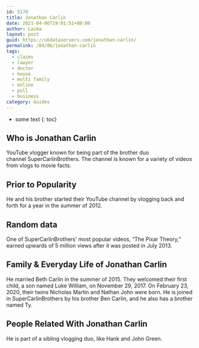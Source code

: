 ```yaml
---
id: 5170
title: Jonathan Carlin
date: 2021-04-06T19:01:51+00:00
author: Laima
layout: post
guid: https://ukdataservers.com/jonathan-carlin/
permalink: /04/06/jonathan-carlin
tags:
  - claims
  - lawyer
  - doctor
  - house
  - multi family
  - online
  - poll
  - business
category: Guides
---
```


* some text
{: toc}


## Who is Jonathan Carlin
                  
                  
                  
YouTube vlogger known for being part of the brother duo channel SuperCarlinBrothers. The channel is known for a variety of videos from vlogs to movie facts.
                  
              
            
              
            
                
                
                
## Prior to Popularity
                  
                  
                  
He and his brother started their YouTube channel by vlogging back and forth for a year in the summer of 2012.
                  
              
            
              
            
                
                
                
## Random data
                  
                  
                  
One of SuperCarlinBrothers&#8217; most popular videos, &#8220;The Pixar Theory,&#8221; earned upwards of 5 million views after it was posted in July 2013.
                  
              
            
              
            
                
                
                
## Family & Everyday Life of Jonathan Carlin
                  
                  
                  
He married Beth Carlin in the summer of 2015. They welcomed their first child, a son named Luke William, on November 29, 2017. On February 23, 2020, their twins Nicholas Martin and Nathan John were born. He is joined in SuperCarlinBrothers by his brother Ben Carlin, and he also has a brother named Ty.
                  
              
            
              
            
                
                
                
## People Related With Jonathan Carlin
                  
                  
                  
He is part of a sibling vlogging duo, like Hank and John Green.
                  
              
            
              
            
                
              
            
              
              
            
            
              
            
          
          
          